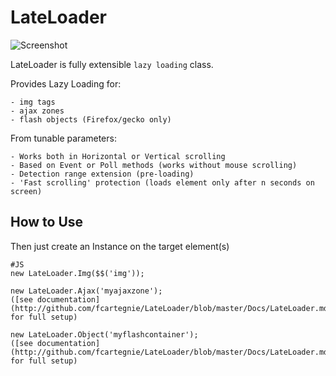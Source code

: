 LateLoader
===========

![Screenshot](http://fcartegnie.github.com/LateLoader/lateloader.png)

LateLoader is fully extensible `lazy loading` class.

Provides Lazy Loading for:

	- img tags
	- ajax zones
	- flash objects (Firefox/gecko only)

From tunable parameters:

	- Works both in Horizontal or Vertical scrolling
	- Based on Event or Poll methods (works without mouse scrolling)
	- Detection range extension (pre-loading)
	- 'Fast scrolling' protection (loads element only after n seconds on screen)

How to Use
----------

Then just create an Instance on the target element(s)

	#JS
	new LateLoader.Img($$('img'));

	new LateLoader.Ajax('myajaxzone');
	([see documentation](http://github.com/fcartegnie/LateLoader/blob/master/Docs/LateLoader.md) for full setup)
	
	new LateLoader.Object('myflashcontainer');
	([see documentation](http://github.com/fcartegnie/LateLoader/blob/master/Docs/LateLoader.md) for full setup)
